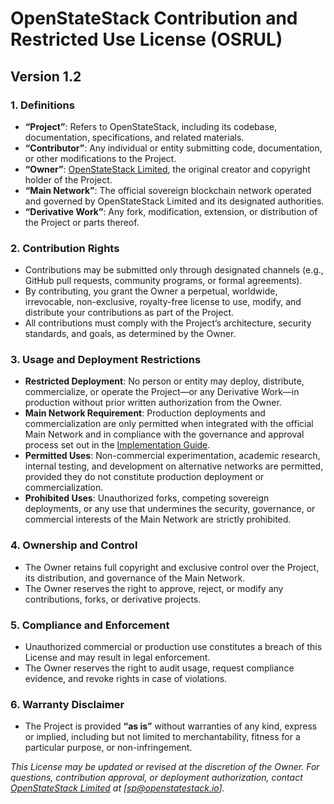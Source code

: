 # OpenStateStack Contribution and Restricted Use License (OSRUL)

## Version 1.2

### 1. Definitions

* **“Project”**: Refers to OpenStateStack, including its codebase, documentation, specifications, and related materials.
* **“Contributor”**: Any individual or entity submitting code, documentation, or other modifications to the Project.
* **“Owner”**: [OpenStateStack Limited](https://openstatestack.io), the original creator and copyright holder of the Project.
* **“Main Network”**: The official sovereign blockchain network operated and governed by OpenStateStack Limited and its designated authorities.
* **“Derivative Work”**: Any fork, modification, extension, or distribution of the Project or parts thereof.

### 2. Contribution Rights

* Contributions may be submitted only through designated channels (e.g., GitHub pull requests, community programs, or formal agreements).
* By contributing, you grant the Owner a perpetual, worldwide, irrevocable, non-exclusive, royalty-free license to use, modify, and distribute your contributions as part of the Project.
* All contributions must comply with the Project’s architecture, security standards, and goals, as determined by the Owner.

### 3. Usage and Deployment Restrictions

* **Restricted Deployment**: No person or entity may deploy, distribute, commercialize, or operate the Project—or any Derivative Work—in production without prior written authorization from the Owner.
* **Main Network Requirement**: Production deployments and commercialization are only permitted when integrated with the official Main Network and in compliance with the governance and approval process set out in the [Implementation Guide](./implementation.md#approval-process).
* **Permitted Uses**: Non-commercial experimentation, academic research, internal testing, and development on alternative networks are permitted, provided they do not constitute production deployment or commercialization.
* **Prohibited Uses**: Unauthorized forks, competing sovereign deployments, or any use that undermines the security, governance, or commercial interests of the Main Network are strictly prohibited.

### 4. Ownership and Control

* The Owner retains full copyright and exclusive control over the Project, its distribution, and governance of the Main Network.
* The Owner reserves the right to approve, reject, or modify any contributions, forks, or derivative projects.

### 5. Compliance and Enforcement

* Unauthorized commercial or production use constitutes a breach of this License and may result in legal enforcement.
* The Owner reserves the right to audit usage, request compliance evidence, and revoke rights in case of violations.

### 6. Warranty Disclaimer

* The Project is provided **“as is”** without warranties of any kind, express or implied, including but not limited to merchantability, fitness for a particular purpose, or non-infringement.

*This License may be updated or revised at the discretion of the Owner. For questions, contribution approval, or deployment authorization, contact [OpenStateStack Limited](https://openstatestack.io) at [[sp@openstatestack.io](mailto:sp@openstatestack.io)].*
